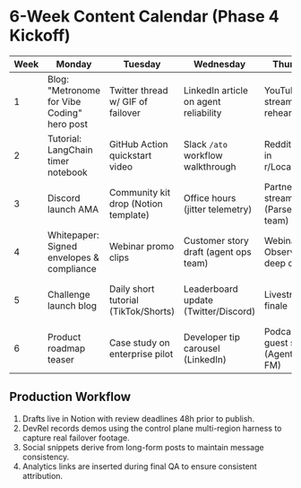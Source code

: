 # 6-Week Content Calendar (Phase 4 Kickoff)

| Week | Monday | Tuesday | Wednesday | Thursday | Friday |
| --- | --- | --- | --- | --- | --- |
| 1 | Blog: "Metronome for Vibe Coding" hero post | Twitter thread w/ GIF of failover | LinkedIn article on agent reliability | YouTube live stream rehearsal | Newsletter send + Discord recap |
| 2 | Tutorial: LangChain timer notebook | GitHub Action quickstart video | Slack `/ato` workflow walkthrough | Reddit AMA in r/LocalLLaMA | Blog: "Timers as Collaboration Primitives" |
| 3 | Discord launch AMA | Community kit drop (Notion template) | Office hours (jitter telemetry) | Partner co-stream (Parserator team) | Newsletter featuring community wins |
| 4 | Whitepaper: Signed envelopes & compliance | Webinar promo clips | Customer story draft (agent ops team) | Webinar: Observability deep dive | Publish webinar recording + CTA |
| 5 | Challenge launch blog | Daily short tutorial (TikTok/Shorts) | Leaderboard update (Twitter/Discord) | Livestream finale | Newsletter featuring winners + upgrade CTA |
| 6 | Product roadmap teaser | Case study on enterprise pilot | Developer tip carousel (LinkedIn) | Podcast guest spot (Agent Ops FM) | Monthly vibe report (usage benchmarks) |

## Production Workflow
1. Drafts live in Notion with review deadlines 48h prior to publish.
2. DevRel records demos using the control plane multi-region harness to capture real failover footage.
3. Social snippets derive from long-form posts to maintain message consistency.
4. Analytics links are inserted during final QA to ensure consistent attribution.
